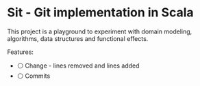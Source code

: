 # Sit - Git implementation in Scala

This project is a playground to experiment with domain modeling, algorithms, data structures and functional effects.

Features:
- :white_circle: Change - lines removed and lines added
- :white_circle: Commits